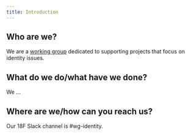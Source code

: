 ```yaml
---
title: Introduction
---
```


## Who are we?

We are a [working
group](https://pages.18f.gov/grouplet-playbook/working-groups/) dedicated to supporting projects that focus on identity issues.  

## What do we do/what have we done?

We ...

## Where are we/how can you reach us?

Our 18F Slack channel is #wg-identity. 
